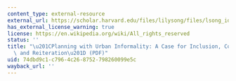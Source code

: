 ```yaml
---
content_type: external-resource
external_url: https://scholar.harvard.edu/files/lilysong/files/lsong_idpr2016.pdf
has_external_license_warning: true
license: https://en.wikipedia.org/wiki/All_rights_reserved
status: ''
title: "\u201CPlanning with Urban Informality: A Case for Inclusion, Co-production\
  \ and Reiteration\u201D (PDF)"
uid: 74dbd9c1-c796-4c26-8752-798260099e5c
wayback_url: ''
---
```

